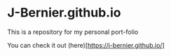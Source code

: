 # J-Bernier.github.io
This is a repository for my personal port-folio

You can check it out (here)[https://j-bernier.github.io/]